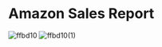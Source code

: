 # Amazon Sales Report #

![ffbd10](https://github.com/user-attachments/assets/a2f2b732-808b-4383-a7ef-a6a2d36c7ac5)
![ffbd10(1)](https://github.com/user-attachments/assets/f5ecc36e-0be3-4352-8af7-15b38a4489e3)
